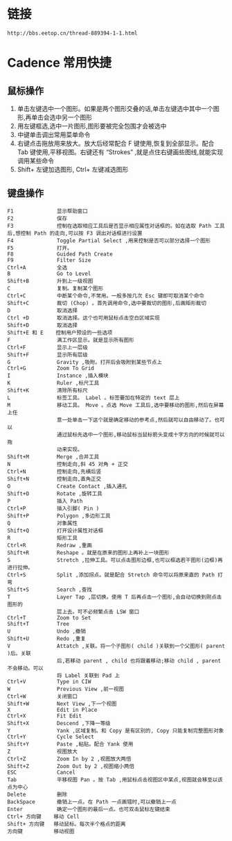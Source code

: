 # 链接
    http://bbs.eetop.cn/thread-889394-1-1.html
# Cadence 常用快捷
## 鼠标操作
1. 单击左键选中一个图形。如果是两个图形交叠的话,单击左键选中其中一个图形,再单击会选中另一个图形
2. 用左键框选,选中一片图形,图形要被完全包围才会被选中
3. 中键单击调出常用菜单命令
4. 右键点击拖放用来放大。放大后经常配合 F 键使用,恢复到全部显示。配合 Tab 键使用,平移视图。右键还有 “Strokes” ,就是点住右键画些图线,就能实现调用某些命令
5. Shift+ 左键加选图形, Ctrl+ 左键减选图形

## 键盘操作
    F1              显示帮助窗口
    F2              保存
    F3              控制在选取相应工具后是否显示相应属性对话框的。如在选取 Path 工具后,想控制 Path 的走向,可以按 F3 调出对话框进行设置
    F4              Toggle Partial Select ,用来控制是否可以部分选择一个图形
    F5              打开。
    F8              Guided Path Create
    F9              Filter Size
    Ctrl+A          全选
    B               Go to Level
    Shift+B         升到上一级视图
    C               复制。复制某个图形
    Ctrl+C          中断某个命令,不常用。一般多按几次 Esc 键即可取消某个命令
    Shift+C         裁切 (Chop) 。首先调用命令,选中要裁切的图形,后画矩形裁切
    D               取消选择
    Ctrl +D         取消选择。这个也可用鼠标点击空白区域实现
    Shift+D         取消选择
    Shift+E 和 E    控制用户预设的一些选项
    F               满工作区显示。就是显示所有图形
    Ctrl+F          显示上一层级
    Shift+F         显示所有层级
    G               Gravity ,吸附。打开后会吸附到某些节点上
    Ctrl+G          Zoom To Grid
    I               Instance ,插入模块
    K               Ruler ,标尺工具
    Shift+K         清除所有标尺
    L               标签工具。 Label 。标签要加在特定的 text 层上
    M               移动工具。 Move 。点选 Move 工具后,选中要移动的图形,然后在屏幕上任
                    意一处单击一下这个就是确定移动的参考点,然后就可以自由移动了。也可以
                    通过鼠标先选中一个图形,移动鼠标当鼠标箭头变成十字方向的时候就可以拖
                    动来实现。
    Shift+M         Merge ,合并工具
    N               控制走向,斜 45 对角 + 正交
    Ctrl+N          控制走向,先横后竖
    Shift+N         控制走向,直角正交
    O               Create Contact ,插入通孔
    Shift+O         Rotate ,旋转工具
    P               插入 Path
    Ctrl+P          插入引脚( Pin )
    Shift+P         Polygon ,多边形工具
    Q               对象属性
    Shift+Q         打开设计属性对话框
    R               矩形工具
    Ctrl+R          Redraw ,重画
    Shift+R         Reshape 。就是在原来的图形上再补上一块图形
    S               Stretch ,拉伸工具。可以点击图形边框,也可以框选若干图形(边框)再进行拉伸。
    Ctrl+S          Split ,添加拐点。就是配合 Stretch 命令可以将原来直的 Path 打弯
    Shift+S         Search ,查找
    T               Layer Tap ,层切换。使用 T 后再点击一个图形,会自动切换到刚点击图形的
                    层上去。可不必频繁点击 LSW 窗口
    Ctrl+T          Zoom to Set
    Shift+T         Tree
    U               Undo ,撤销
    Shift+U         Redo ,重复
    V               Attatch ,关联。将一个子图形( child )关联到一个父图形( parent )后。关联
                    后,若移动 parent , child 也将跟着移动;移动 child , parent 不会移动。可以
                    将 Label 关联到 Pad 上
    Ctrl+V          Type in CIW
    W               Previous View ,前一视图
    Ctrl+W          关闭窗口
    Shift+W         Next View ,下一个视图
    X               Edit in Place
    Ctrl+X          Fit Edit
    Shift+X         Descend ,下降一等级
    Y               Yank ,区域复制。和 Copy 是有区别的, Copy 只能复制完整图形对象
    Ctrl+Y          Cycle Select
    Shift+Y         Paste ,粘贴。配合 Yank 使用
    Z               视图放大
    Ctrl+Z          Zoom In by 2 ,视图放大两倍
    Shift+Z         Zoom Out by 2 ,视图缩小两倍
    ESC             Cancel
    Tab             平移视图 Pan 。按 Tab ,用鼠标点击视图区中某点,视图就会移至以该点为中心
    Delete          删除
    BackSpace       撤销上一点。在 Path 一点画错时,可以撤销上一点
    Enter           确定一个图形的最后一点。也可双击鼠标左键结束
    Ctrl+ 方向键    移动 Cell
    Shift+ 方向键   移动鼠标。每次半个格点的距离
    方向键          移动视图

